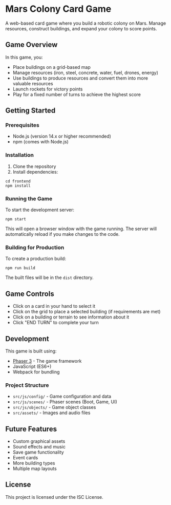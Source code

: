 # Mars Colony Card Game

A web-based card game where you build a robotic colony on Mars. Manage resources, construct buildings, and expand your colony to score points.

## Game Overview

In this game, you:
- Place buildings on a grid-based map
- Manage resources (iron, steel, concrete, water, fuel, drones, energy)
- Use buildings to produce resources and convert them into more valuable resources
- Launch rockets for victory points
- Play for a fixed number of turns to achieve the highest score

## Getting Started

### Prerequisites

- Node.js (version 14.x or higher recommended)
- npm (comes with Node.js)

### Installation

1. Clone the repository
2. Install dependencies:
```
cd frontend
npm install
```

### Running the Game

To start the development server:
```
npm start
```

This will open a browser window with the game running. The server will automatically reload if you make changes to the code.

### Building for Production

To create a production build:
```
npm run build
```

The built files will be in the `dist` directory.

## Game Controls

- Click on a card in your hand to select it
- Click on the grid to place a selected building (if requirements are met)
- Click on a building or terrain to see information about it
- Click "END TURN" to complete your turn

## Development

This game is built using:
- [Phaser 3](https://phaser.io/phaser3) - The game framework
- JavaScript (ES6+)
- Webpack for bundling

### Project Structure

- `src/js/config/` - Game configuration and data
- `src/js/scenes/` - Phaser scenes (Boot, Game, UI)
- `src/js/objects/` - Game object classes
- `src/assets/` - Images and audio files

## Future Features

- Custom graphical assets
- Sound effects and music
- Save game functionality
- Event cards
- More building types
- Multiple map layouts

## License

This project is licensed under the ISC License. 